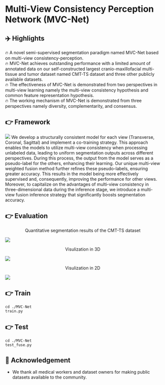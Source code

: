 # Multi-View Consistency Perception Network (MVC-Net)

## ✈️ Highlights
🔥 A novel semi-supervised segmentation paradigm named MVC-Net based on multi-view consistency-perception.  
🔥 MVC-Net achieves outstanding performance with a limited amount of annotated data on our self-constructed largest cranio-maxillofacial multi-tissue and tumor dataset named CMT-TS dataset and three other publicly available datasets.  
🔥 The effectiveness of MVC-Net is demonstrated from two perspectives in multi-view learning namely the multi-view consistency hypothesis and common feature representation hypothesis.  
🔥 The working mechanism of MVC-Net is demonstrated from three perspectives namely diversity, complementarity, and consensus. 

## 👉 Framework
<img src="https://github.com/QinRui-k/MVC-Net/blob/main/ARCH.png">
We develop a structurally consistent model for each view (Transverse, Coronal, Sagittal) and implement a co-training strategy. This approach enables the models to utilize multi-view consistency when processing unlabeled data, leading to uniform segmentation outputs across different perspectives. During this process, the output from the model serves as a pseudo-label for the others, enhancing their learning. Our unique multi-view weighted fusion method further refines these pseudo-labels, ensuring greater accuracy. This results in the model being more effectively supervised and, consequently, improving the performance for other views. Moreover, to capitalize on the advantages of multi-view consistency in three-dimensional data during the inference stage, we introduce a multi-view fusion inference strategy that significantly boosts segmentation accuracy.


## 👉 Evaluation
<p align="center">  
Quantitative segmentation results of the CMT-TS dataset  
</p>   
<img src="https://github.com/QinRui-k/MVC-Net/assets/139854014/905c804b-03b8-4160-979a-4d48dcfab186">

<p align="center">  
Visulization in 3D
</p>   
<img src="https://github.com/QinRui-k/MVC-Net/files/15224369/JAW-3D.pdf">

<p align="center">  
Visulization in 2D
</p>   
<img src="https://github.com/QinRui-k/MVC-Net/files/15224368/JAW-2D.pdf">

## 👉 Train
```
cd ./MVC-Net
train.py
```

## 👉 Test
```
cd ./MVC-Net
test_fuse.py
```

## 🤝 Acknowledgement
* We thank all medical workers and dataset owners for making public datasets available to the community.
